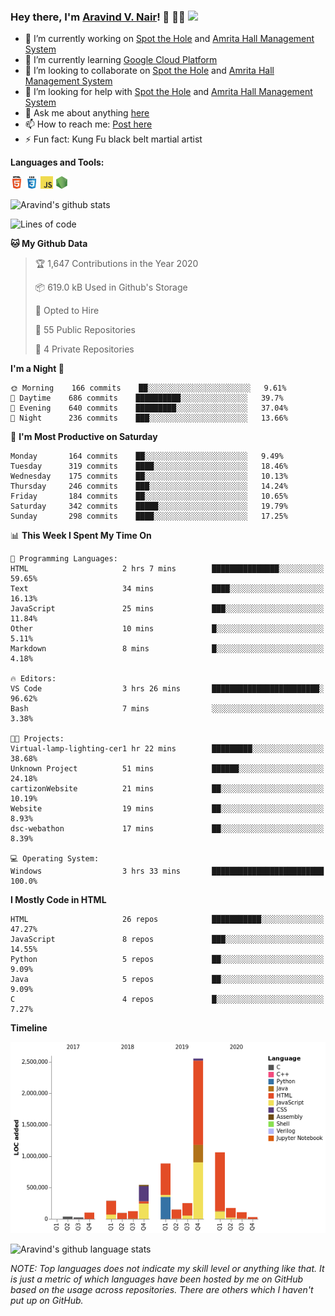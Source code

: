 ### Hey there, I'm [Aravind V. Nair](https://AravindVNair99.github.io)! 👋 👨‍💻 ![](https://komarev.com/ghpvc/?username=AravindVNair99&label=Views)

- 🔭 I’m currently working on [Spot the Hole](https://github.com/AravindVNair99/Spot-the-Hole) and [Amrita Hall Management System](https://github.com/AravindVNair99/Hall-Management-System)
- 🌱 I’m currently learning [Google Cloud Platform](https://cloud.google.com)
- 👯 I’m looking to collaborate on [Spot the Hole](https://github.com/AravindVNair99/Spot-the-Hole) and [Amrita Hall Management System](https://github.com/AravindVNair99/Hall-Management-System)
- 🤔 I’m looking for help with [Spot the Hole](https://github.com/AravindVNair99/Spot-the-Hole) and [Amrita Hall Management System](https://github.com/AravindVNair99/Hall-Management-System)
- 💬 Ask me about anything [here](https://github.com/AravindVNair99/AravindVNair99/issues)
- 📫 How to reach me: [Post here](https://github.com/AravindVNair99/AravindVNair99/issues)
- ⚡ Fun fact: Kung Fu black belt martial artist

**Languages and Tools:**

<code><img height="20px" src="https://raw.githubusercontent.com/github/explore/80688e429a7d4ef2fca1e82350fe8e3517d3494d/topics/html/html.png"></code>
<code><img height="20px" src="https://raw.githubusercontent.com/github/explore/80688e429a7d4ef2fca1e82350fe8e3517d3494d/topics/css/css.png"></code>
<code><img height="20px" src="https://raw.githubusercontent.com/github/explore/80688e429a7d4ef2fca1e82350fe8e3517d3494d/topics/javascript/javascript.png"></code>
<code><img height="20px" src="https://raw.githubusercontent.com/github/explore/80688e429a7d4ef2fca1e82350fe8e3517d3494d/topics/nodejs/nodejs.png"></code>

![Aravind's github stats](https://github-readme-stats.vercel.app/api?username=AravindVNair99&show_icons=true&include_all_commits=true&count_private=true)

<!--START_SECTION:waka-->
![Lines of code](https://img.shields.io/badge/From%20Hello%20World%20I%27ve%20Written-108.8%20million%20lines%20of%20code-blue)

**🐱 My Github Data** 

> 🏆 1,647 Contributions in the Year 2020
 > 
> 📦 619.0 kB Used in Github's Storage 
 > 
> 💼 Opted to Hire
 > 
> 📜 55 Public Repositories
 > 
> 🔑 4 Private Repositories 

**I'm a Night 🦉** 

```text
🌞 Morning    166 commits    ██░░░░░░░░░░░░░░░░░░░░░░░   9.61% 
🌆 Daytime    686 commits    ██████████░░░░░░░░░░░░░░░   39.7% 
🌃 Evening    640 commits    █████████░░░░░░░░░░░░░░░░   37.04% 
🌙 Night      236 commits    ███░░░░░░░░░░░░░░░░░░░░░░   13.66%

```
📅 **I'm Most Productive on Saturday** 

```text
Monday       164 commits    ██░░░░░░░░░░░░░░░░░░░░░░░   9.49% 
Tuesday      319 commits    ████░░░░░░░░░░░░░░░░░░░░░   18.46% 
Wednesday    175 commits    ██░░░░░░░░░░░░░░░░░░░░░░░   10.13% 
Thursday     246 commits    ███░░░░░░░░░░░░░░░░░░░░░░   14.24% 
Friday       184 commits    ██░░░░░░░░░░░░░░░░░░░░░░░   10.65% 
Saturday     342 commits    █████░░░░░░░░░░░░░░░░░░░░   19.79% 
Sunday       298 commits    ████░░░░░░░░░░░░░░░░░░░░░   17.25%

```


📊 **This Week I Spent My Time On** 

```text
💬 Programming Languages: 
HTML                     2 hrs 7 mins        ███████████████░░░░░░░░░░   59.65% 
Text                     34 mins             ████░░░░░░░░░░░░░░░░░░░░░   16.13% 
JavaScript               25 mins             ███░░░░░░░░░░░░░░░░░░░░░░   11.84% 
Other                    10 mins             █░░░░░░░░░░░░░░░░░░░░░░░░   5.11% 
Markdown                 8 mins              █░░░░░░░░░░░░░░░░░░░░░░░░   4.18%

🔥 Editors: 
VS Code                  3 hrs 26 mins       ████████████████████████░   96.62% 
Bash                     7 mins              ░░░░░░░░░░░░░░░░░░░░░░░░░   3.38%

🐱‍💻 Projects: 
Virtual-lamp-lighting-cer1 hr 22 mins        █████████░░░░░░░░░░░░░░░░   38.68% 
Unknown Project          51 mins             ██████░░░░░░░░░░░░░░░░░░░   24.18% 
cartizonWebsite          21 mins             ██░░░░░░░░░░░░░░░░░░░░░░░   10.19% 
Website                  19 mins             ██░░░░░░░░░░░░░░░░░░░░░░░   8.93% 
dsc-webathon             17 mins             ██░░░░░░░░░░░░░░░░░░░░░░░   8.39%

💻 Operating System: 
Windows                  3 hrs 33 mins       █████████████████████████   100.0%

```

**I Mostly Code in HTML** 

```text
HTML                     26 repos            ███████████░░░░░░░░░░░░░░   47.27% 
JavaScript               8 repos             ███░░░░░░░░░░░░░░░░░░░░░░   14.55% 
Python                   5 repos             ██░░░░░░░░░░░░░░░░░░░░░░░   9.09% 
Java                     5 repos             ██░░░░░░░░░░░░░░░░░░░░░░░   9.09% 
C                        4 repos             █░░░░░░░░░░░░░░░░░░░░░░░░   7.27%

```


**Timeline**

![Chart not found](https://github.com/aravindvnair99/aravindvnair99/blob/master/charts/bar_graph.png) 


<!--END_SECTION:waka-->
![Aravind's github language stats](https://github-readme-stats.vercel.app/api/top-langs/?username=AravindVNair99&layout=compact)

*NOTE: Top languages does not indicate my skill level or anything like that. It is just a metric of which languages have been hosted by me on GitHub based on the usage across repositories. There are others which I haven't put up on GitHub.*

<!--
<p align="center">
<a href="https://buymeacoffee.com/AravindVNair99" target="_blank"><img src="https://cdn.buymeacoffee.com/buttons/arial-blue.png" alt="Buy Aravind A Coffee" height="40" width="170" ></a>
</p>
-->
